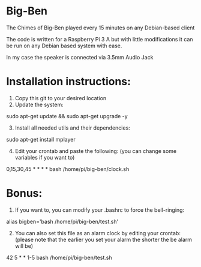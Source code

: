 # Big-Ben 
The Chimes of Big-Ben played every 15 minutes on any Debian-based client

The code is written for a Raspberry Pi 3 A but with little modifications it can be run on any Debian based system with ease.

In my case the speaker is connected via 3.5mm Audio Jack

# Installation instructions:
1. Copy this git to your desired location
2. Update the system:

sudo apt-get update && sudo apt-get upgrade -y

3. Install all needed utils and their dependencies:

sudo apt-get install mplayer

4. Edit your crontab and paste the following: (you can change some variables if you want to)

0,15,30,45 * * * * bash /home/pi/big-ben/clock.sh

# Bonus:
1. If you want to, you can modify your .bashrc to force the bell-ringing:

alias bigben='bash /home/pi/big-ben/test.sh'

2. You can also set this file as an alarm clock by editing your crontab: (please note that the earlier you set your alarm the shorter the be alarm will be)

42 5 * * 1-5 bash /home/pi/big-ben/test.sh
